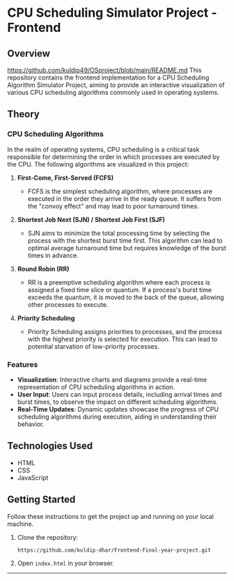 # CPU Scheduling Simulator Project - Frontend

## Overview
https://github.com/kuldip49/OSproject/blob/main/README.md
This repository contains the frontend implementation for a CPU Scheduling Algorithm Simulator Project, aiming to provide an interactive visualization of various CPU scheduling algorithms commonly used in operating systems.

## Theory

### CPU Scheduling Algorithms

In the realm of operating systems, CPU scheduling is a critical task responsible for determining the order in which processes are executed by the CPU. The following algorithms are visualized in this project:

1. **First-Come, First-Served (FCFS)**
   - FCFS is the simplest scheduling algorithm, where processes are executed in the order they arrive in the ready queue. It suffers from the "convoy effect" and may lead to poor turnaround times.

2. **Shortest Job Next (SJN) / Shortest Job First (SJF)**
   - SJN aims to minimize the total processing time by selecting the process with the shortest burst time first. This algorithm can lead to optimal average turnaround time but requires knowledge of the burst times in advance.

3. **Round Robin (RR)**
   - RR is a preemptive scheduling algorithm where each process is assigned a fixed time slice or quantum. If a process's burst time exceeds the quantum, it is moved to the back of the queue, allowing other processes to execute.

4. **Priority Scheduling**
   - Priority Scheduling assigns priorities to processes, and the process with the highest priority is selected for execution. This can lead to potential starvation of low-priority processes.

### Features

- **Visualization**: Interactive charts and diagrams provide a real-time representation of CPU scheduling algorithms in action.
- **User Input**: Users can input process details, including arrival times and burst times, to observe the impact on different scheduling algorithms.
- **Real-Time Updates**: Dynamic updates showcase the progress of CPU scheduling algorithms during execution, aiding in understanding their behavior.

## Technologies Used

- HTML
- CSS
- JavaScript

## Getting Started

Follow these instructions to get the project up and running on your local machine.

1. Clone the repository:

    ```bash
    https://github.com/kuldip-dhar/Frontend-Final-year-project.git
    
2. Open `index.html` in your browser.

<hr>
